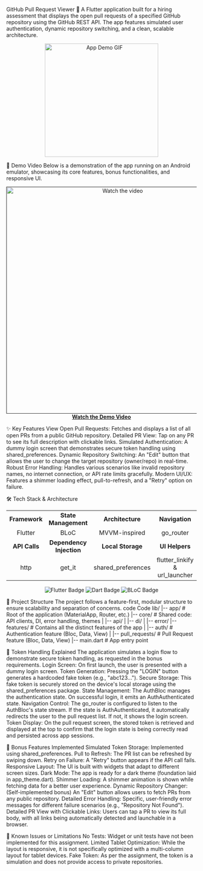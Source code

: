 GitHub Pull Request Viewer 🚀
A Flutter application built for a hiring assessment that displays the open pull requests of a specified GitHub repository using the GitHub REST API. The app features simulated user authentication, dynamic repository switching, and a clean, scalable architecture.
<br>
<p align="center">
<!-- Replace this with a screenshot or a GIF of your app -->
<img src="httpspreviews/app-demo.gif" alt="App Demo GIF" width="300"/>
</p>

🎥 Demo Video
Below is a demonstration of the app running on an Android emulator, showcasing its core features, bonus functionalities, and responsive UI.
<p align="center">
<a href="">
<!-- Replace this with a thumbnail image of your video -->
<img src="httpspreviews/video-thumbnail.png" alt="Watch the video" width="600"/>
</a>
<br>
<strong><a href="">Watch the Demo Video</a></strong>
</p>

✨ Key Features
View Open Pull Requests: Fetches and displays a list of all open PRs from a public GitHub repository.
Detailed PR View: Tap on any PR to see its full description with clickable links.
Simulated Authentication: A dummy login screen that demonstrates secure token handling using shared_preferences.
Dynamic Repository Switching: An "Edit" button that allows the user to change the target repository (owner/repo) in real-time.
Robust Error Handling: Handles various scenarios like invalid repository names, no internet connection, or API rate limits gracefully.
Modern UI/UX: Features a shimmer loading effect, pull-to-refresh, and a "Retry" option on failure.

🛠️ Tech Stack & Architecture
<table>
<tr>
<td align="center"><strong>Framework</strong></td>
<td align="center"><strong>State Management</strong></td>
<td align="center"><strong>Architecture</strong></td>
<td align="center"><strong>Navigation</strong></td>
</tr>
<tr>
<td align="center">Flutter</td>
<td align="center">BLoC</td>
<td align="center">MVVM-inspired</td>
<td align="center">go_router</td>
</tr>
<tr>
<td align="center"><strong>API Calls</strong></td>
<td align="center"><strong>Dependency Injection</strong></td>
<td align="center"><strong>Local Storage</strong></td>
<td align="center"><strong>UI Helpers</strong></td>
</tr>
<tr>
<td align="center">http</td>
<td align="center">get_it</td>
<td align="center">shared_preferences</td>
<td align="center">flutter_linkify & url_launcher</td>
</tr>
</table>
<p align="center">
<img src="https://img.shields.io/badge/Flutter-%2302569B.svg?style=for-the-badge&logo=Flutter&logoColor=white" alt="Flutter Badge"/>
<img src="https://img.shields.io/badge/Dart-0175C2?style=for-the-badge&logo=dart&logoColor=white" alt="Dart Badge"/>
<img src="https://img.shields.io/badge/BLoC-45A6F5?style=for-the-badge&logo=c&logoColor=white" alt="BLoC Badge"/>
</p>

📁 Project Structure
The project follows a feature-first, modular structure to ensure scalability and separation of concerns.
code
Code
lib/
|-- app/                # Root of the application (MaterialApp, Router, etc.)
|-- core/               # Shared code: API clients, DI, error handling, themes
|   |-- api/
|   |-- di/
|   |-- error/
|-- features/           # Contains all the distinct features of the app
|   |-- auth/           # Authentication feature (Bloc, Data, View)
|   |-- pull_requests/  # Pull Request feature (Bloc, Data, View)
|-- main.dart           # App entry point


🔐 Token Handling Explained
The application simulates a login flow to demonstrate secure token handling, as requested in the bonus requirements.
Login Screen: On first launch, the user is presented with a dummy login screen.
Token Generation: Pressing the "LOGIN" button generates a hardcoded fake token (e.g., "abc123...").
Secure Storage: This fake token is securely stored on the device's local storage using the shared_preferences package.
State Management: The AuthBloc manages the authentication state. On successful login, it emits an AuthAuthenticated state.
Navigation Control: The go_router is configured to listen to the AuthBloc's state stream. If the state is AuthAuthenticated, it automatically redirects the user to the pull request list. If not, it shows the login screen.
Token Display: On the pull request screen, the stored token is retrieved and displayed at the top to confirm that the login state is being correctly read and persisted across app sessions.

🌟 Bonus Features Implemented
Simulated Token Storage: Implemented using shared_preferences.
Pull to Refresh: The PR list can be refreshed by swiping down.
Retry on Failure: A "Retry" button appears if the API call fails.
Responsive Layout: The UI is built with widgets that adapt to different screen sizes.
Dark Mode: The app is ready for a dark theme (foundation laid in app_theme.dart).
Shimmer Loading: A shimmer animation is shown while fetching data for a better user experience.
Dynamic Repository Changer: (Self-implemented bonus) An "Edit" button allows users to fetch PRs from any public repository.
Detailed Error Handling: Specific, user-friendly error messages for different failure scenarios (e.g., "Repository Not Found").
Detailed PR View with Clickable Links: Users can tap a PR to view its full body, with all links being automatically detected and launchable in a browser.

🐞 Known Issues or Limitations
No Tests: Widget or unit tests have not been implemented for this assignment.
Limited Tablet Optimization: While the layout is responsive, it is not specifically optimized with a multi-column layout for tablet devices.
Fake Token: As per the assignment, the token is a simulation and does not provide access to private repositories.